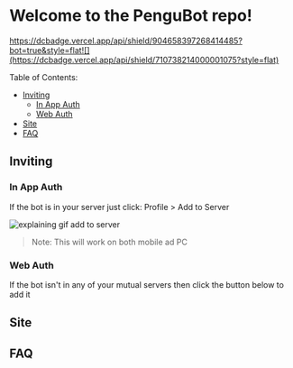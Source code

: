 # Welcome to the PenguBot repo!
https://dcbadge.vercel.app/api/shield/904658397268414485?bot=true&style=flat![](https://dcbadge.vercel.app/api/shield/710738214000001075?style=flat)


Table of Contents:
* [Inviting](/profile/README.md#inviting)
  * [In App Auth](/profile/README.md#in-app-auth)
  * [Web Auth](/profile/README.md#in-app-auth)
* [Site](/profile/README.md#site)
* [FAQ](/profile/README.md#faq)


## Inviting

### In App Auth
If the bot is in your server just click: Profile > Add to Server

![explaining gif add to server](https://user-images.githubusercontent.com/79271647/165992984-f57d34b6-6d6e-47d4-9a34-3c25fe4527e5.gif)
> Note: This will work on both mobile ad PC

### Web Auth
If the bot isn't in any of your mutual servers then click the button below to add it

## Site

## FAQ
